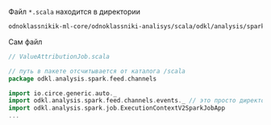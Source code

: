 Файл `*.scala` находится в директории 
``` bash
odnoklassnikik-ml-core/odnoklassniki-analisys/scala/odkl/analysis/spark/feed/channels/
```
Сам файл
```scala
// ValueAttributionJob.scala

// путь в пакете отсчитывается от каталога /scala
package odkl.analysis.spark.feed.channels

import io.circe.generic.auto._
import odkl.analysis.spark.feed.channels.events._ // это просто директория со scala-файлами
import odkl.analysis.spark.job.ExecutionContextV2SparkJobApp
...
```